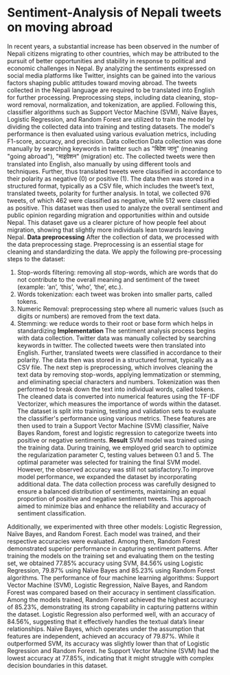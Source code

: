 # Sentiment-Analysis of Nepali tweets on moving abroad
In recent years, a substantial increase has been observed in the number of Nepali citizens migrating to other countries, which may be attributed to the pursuit of better opportunities and stability in response to political and economic challenges in Nepal. By analyzing the sentiments expressed on social media platforms like Twitter, insights can be gained into the various factors shaping public attitudes toward moving abroad. The tweets collected in the Nepali language are required to be translated into English for further processing. Preprocessing steps, including data cleaning, stop-word removal, normalization, and tokenization, are applied. Following this, classifier algorithms such as Support Vector Machine (SVM), Naïve Bayes, Logistic Regression, and Random Forest are utilized to train the model by dividing the collected data into training and testing datasets. The model's performance is then evaluated using various evaluation metrics, including F1-score, accuracy, and precision.
Data collection
Data collection was done manually by searching keywords in twitter such as "बिदेश जानु" (meaning "going abroad"), "माइग्रेशन" (migration) etc. The collected tweets were then translated into English, also manually by using different tools and techniques. Further, thus translated tweets were classified in accordance to their polarity as negative (0) or positive (1). The data then was stored in a structured format, typically as a CSV file, which includes the tweet’s text, translated tweets, polarity for further analysis. In total, we collected 976 tweets, of which 462 were classified as negative, while 512 were classified as positive. This dataset was then used to analyze the overall sentiment and public opinion regarding migration and opportunities within and outside Nepal. This dataset gave us a clearer picture of how people feel about migration, showing that slightly more individuals lean towards leaving Nepal.
**Data preprocessing**
After the collection of data, we processed with the data preprocessing stage. Preprocessing is an essential stage for cleaning and standardizing the data. We apply the following pre-processing steps to the dataset: 
1)	Stop-words filtering: removing all stop-words, which are words that do not contribute to the overall meaning and sentiment of the tweet (example: ‘an’, ‘this’, ‘who’, ‘the’, etc.).
2)	Words tokenization: each tweet was broken into smaller parts, called tokens.
3)	Numeric Removal: preprocessing step where all numeric values (such as digits or numbers) are removed from the text data.
4)	Stemming: we reduce words to their root or base form which helps in standardizing
**Implementation**
The sentiment analysis process begins with data collection. Twitter data was manually collected by searching keywords in twitter. The collected tweets were then translated into English. Further, translated tweets were classified in accordance to their polarity. The data then was stored in a structured format, typically as a CSV file. The next step is preprocessing, which involves cleaning the text data by removing stop-words, applying lemmatization or stemming, and eliminating special characters and numbers. Tokenization was then performed to break down the text into individual words, called tokens. The cleaned data is converted into numerical features using the TF-IDF Vectorizer, which measures the importance of words within the dataset. The dataset is split into training, testing and validation sets to evaluate the classifier's performance using various metrics. These features are then used to train a Support Vector Machine (SVM) classifier, Naïve Bayes Random, forest and logistic regression to categorize tweets into positive or negative sentiments.
**Result**
SVM model was trained using the training data. During training, we employed grid search to optimize the regularization parameter C, testing values between 0.1 and 5. The optimal parameter was selected for training the final SVM model. However, the observed accuracy was still not satisfactory.To improve model performance, we expanded the dataset by incorporating additional data. The data collection process was carefully designed to ensure a balanced distribution of sentiments, maintaining an equal proportion of positive and negative sentiment tweets. This approach aimed to minimize bias and enhance the reliability and accuracy of sentiment classification.

Additionally, we experimented with three other models: Logistic Regression, Naïve Bayes, and Random Forest. Each model was trained, and their respective accuracies were evaluated. Among them, Random Forest demonstrated superior performance in capturing sentiment patterns.
After training the models on the training set and evaluating them on the testing set, we obtained 77.85% accuracy using SVM, 84.56% using Logistic Regression, 79.87% using Naïve Bayes and 85.23% using Random Forest algorithms.
The performance of four machine learning algorithms: Support Vector Machine (SVM), Logistic Regression, Naïve Bayes, and Random Forest was compared based on their accuracy in sentiment classification. Among the models trained, Random Forest achieved the highest accuracy of 85.23%, demonstrating its strong capability in capturing patterns within the dataset. Logistic Regression also performed well, with an accuracy of 84.56%, suggesting that it effectively handles the textual data’s linear relationships. Naïve Bayes, which operates under the assumption that features are independent, achieved an accuracy of 79.87%. While it outperformed SVM, its accuracy was slightly lower than that of Logistic Regression and Random Forest. he Support Vector Machine (SVM) had the lowest accuracy at 77.85%, indicating that it might struggle with complex decision boundaries in this dataset.



